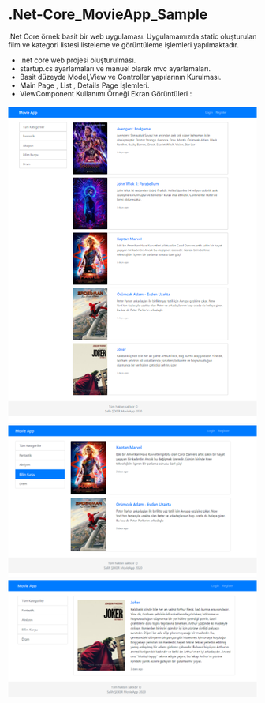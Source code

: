 # .Net-Core_MovieApp_Sample
.Net Core örnek basit bir web uygulaması.
Uygulamamızda static oluşturulan film ve kategori listesi listeleme ve görüntüleme işlemleri yapılmaktadır.
* .net core web projesi oluşturulması.
* startup.cs ayarlamaları ve manuel olarak mvc ayarlamaları.
* Basit düzeyde Model,View ve Controller yapılarının Kurulması.
* Main Page , List , Details Page İşlemleri.
* ViewComponent Kullanımı Örneği
Ekran Görüntüleri : 

![Image description](https://github.com/salihseker/.Net-Core_MovieApp_Sample/blob/master/Docs/Screenshot_1.png)
![Image description](https://github.com/salihseker/.Net-Core_MovieApp_Sample/blob/master/Docs/Screenshot_3.png)
![Image description](https://github.com/salihseker/.Net-Core_MovieApp_Sample/blob/master/Docs/Screenshot_4.png)

